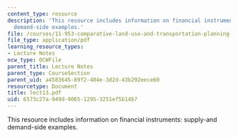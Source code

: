 ```yaml
---
content_type: resource
description: 'This resource includes information on financial instruments: supply-and
  demand-side examples.'
file: /courses/11-953-comparative-land-use-and-transportation-planning-spring-2006/6573c27a949d906512953251ef5b14b7_lect13.pdf
file_type: application/pdf
learning_resource_types:
- Lecture Notes
ocw_type: OCWFile
parent_title: Lecture Notes
parent_type: CourseSection
parent_uid: a4583645-89f2-404e-3d2d-43b292eece60
resourcetype: Document
title: lect13.pdf
uid: 6573c27a-949d-9065-1295-3251ef5b14b7
---
```

This resource includes information on financial instruments: supply-and demand-side examples.

